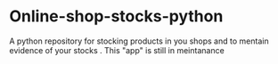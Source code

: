 # Online-shop-stocks-python
A python repository for stocking products in you shops and to mentain evidence of your stocks . This "app" is still in meintanance
